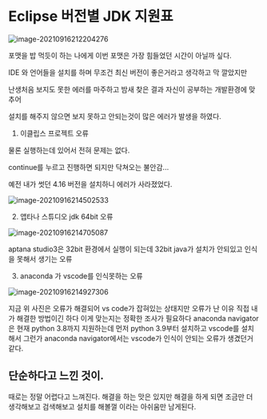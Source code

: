 # Eclipse 버전별 JDK 지원표

![image-20210916212204276](https://user-images.githubusercontent.com/81904356/133615816-74b17475-1867-4a60-82e9-ac2de115de8d.png)

포맷을 밥 먹듯이 하는 나에게 이번 포맷은 가장 힘들었던 시간이 아닐까 싶다.

IDE 와 언어들을 설치를 하며 무조건 최신 버전이 좋은거라고 생각하고 막 깔았지만 

난생처음 보지도 못한 에러를 마주하고 밤새 찾은 결과 자신이 공부하는 개발환경에 맞추어

설치를 해주지 않으면 보지 못하고 안되는것이 많은 에러가 발생을 하였다. 



1. 이클립스 프로젝트 오류

물론 실행하는데 있어서 전혀 문제는 없다. 

continue를 누르고 진행하면 되지만 닥쳐오는 불안감... 

예전 내가 썻던 4.16 버전을 설치하니 에러가 사라졌었다.

![image-20210916214502533](https://user-images.githubusercontent.com/81904356/133615830-96973d03-cecb-41e5-b88f-21d05212f0f7.png)


2. 앱타나 스튜디오 jdk 64bit 오류

![image-20210916214705087](https://user-images.githubusercontent.com/81904356/133615864-f4f7f7b4-ee86-4d67-927a-56411815afcd.png)

aptana studio3은 32bit 환경에서 실행이 되는데 32bit java가 설치가 안되있고 인식을 못해서 생기는 오류 

3. anaconda 가 vscode를 인식못하는 오류

![image-20210916214927306](https://user-images.githubusercontent.com/81904356/133615888-d3a5275c-e08a-4230-af5b-d40206d5966a.png)

지금 위 사진은 오류가 해결되어 vs code가 잡혀있는 상태지만 오류가 난 이유 
직접 내가 해결한 방법이긴 하다 이게 맞는지는 정확한 조사가 필요하다
anaconda navigator은 현재 python 3.8까지 지원하는데 먼저  python 3.9부터 설치하고 vscode를 설치해서 그런가 anaconda navigator에서는 vscode가 인식이 안되는 오류가 생겼던거 같다. 



## 단순하다고 느낀 것이.

때로는 정말 어렵다고 느껴진다. 해결을 하는 맛은 있지만 해결을 하게 되면 조금만 더 생각해보고 검색해보고 설치를 해볼껄 이라는 아쉬움만 남게된다.
